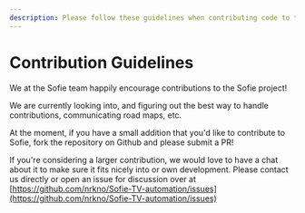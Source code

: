 ```yaml
---
description: Please follow these guidelines when contributing code to the Sofie project.
---
```


# Contribution Guidelines



We at the Sofie team happily encourage contributions to the Sofie project!

We are currently looking into, and figuring out the best way to handle contributions, communicating road maps, etc.

At the moment, if you have a small addition that you'd like to contribute to Sofie, fork the repository on Github and please submit a PR!

If you're considering a larger contribution, we would love to have a chat about it to make sure it fits nicely into or own development. Please contact us directly or open an issue for discussion over at [https://github.com/nrkno/Sofie-TV-automation/issues](https://github.com/nrkno/Sofie-TV-automation/issues)

